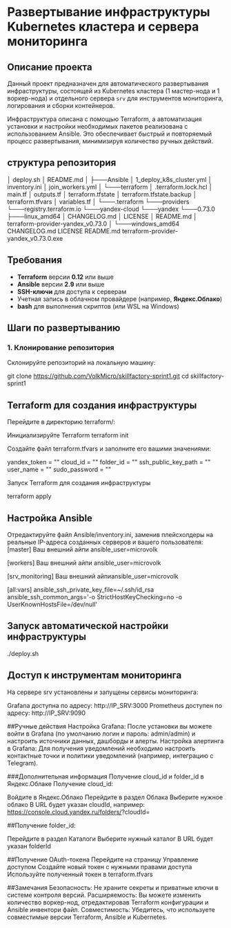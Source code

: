 # Развертывание инфраструктуры Kubernetes кластера и сервера мониторинга

## Описание проекта

Данный проект предназначен для автоматического развертывания инфраструктуры, состоящей из Kubernetes кластера (1 мастер-нода и 1 воркер-нода) и отдельного сервера `srv` для инструментов мониторинга, логирования и сборки контейнеров.

Инфраструктура описана с помощью Terraform, а автоматизация установки и настройки необходимых пакетов реализована с использованием Ansible. Это обеспечивает быстрый и повторяемый процесс развертывания, минимизируя количество ручных действий.

## структура репозитория

│   deploy.sh
│   README.md
│
├───Ansible
│       1_deploy_k8s_cluster.yml
│       inventory.ini
│       join_workers.yml
│
└───terraform
    │   .terraform.lock.hcl
    │   main.tf
    │   outputs.tf
    │   terraform.tfstate
    │   terraform.tfstate.backup
    │   terraform.tfvars
    │   variables.tf
    │
    └───.terraform
        └───providers
            └───registry.terraform.io
                └───yandex-cloud
                    └───yandex
                        └───0.73.0
                            ├───linux_amd64
                            │       CHANGELOG.md
                            │       LICENSE
                            │       README.md
                            │       terraform-provider-yandex_v0.73.0
                            │
                            └───windows_amd64
                                    CHANGELOG.md
                                    LICENSE
                                    README.md
                                    terraform-provider-yandex_v0.73.0.exe



## Требования

- **Terraform** версии **0.12** или выше
- **Ansible** версии **2.9** или выше
- **SSH-ключи** для доступа к серверам
- Учетная запись в облачном провайдере (например, **Яндекс.Облако**)
- **bash** для выполнения скриптов (или WSL на Windows)

## Шаги по развертыванию

### 1. Клонирование репозитория

Склонируйте репозиторий на локальную машину:

git clone https://github.com/VolkMicro/skillfactory-sprint1.git
cd skillfactory-sprint1

## Terraform для создания инфраструктуры
Перейдите в директорию terraform/:

Инициализируйте Terraform
terraform init

Создайте файл terraform.tfvars и заполните его вашими значениями:

yandex_token    = ""
cloud_id        = ""
folder_id       = ""
ssh_public_key_path = ""
user_name       = ""
sudo_password   = ""

Запуск Terraform для создания инфраструктуры

terraform apply


## Настройка Ansible
Отредактируйте файл Ansible/inventory.ini, заменив плейсхолдеры на реальные IP-адреса созданных серверов и вашего пользователя:
[master]
Ваш внешний айпи ansible_user=microvolk

[workers]
Ваш внешний айпи ansible_user=microvolk

[srv_monitoring]
Ваш внешний айпиansible_user=microvolk

[all:vars]
ansible_ssh_private_key_file=~/.ssh/id_rsa
ansible_ssh_common_args='-o StrictHostKeyChecking=no -o UserKnownHostsFile=/dev/null'


## Запуск автоматической настройки инфраструктуры
./deploy.sh

## Доступ к инструментам мониторинга
На сервере srv установлены и запущены сервисы мониторинга:

Grafana доступна по адресу: http://IP_SRV:3000
Prometheus доступен по адресу: http://IP_SRV:9090

##Ручные действия
Настройка Grafana: После установки вы можете войти в Grafana (по умолчанию логин и пароль: admin/admin) и настроить источники данных, дашборды и алерты.
Настройка алертинга в Grafana: Для получения уведомлений необходимо настроить контактные точки и политики уведомлений (например, интеграцию с Telegram).



###Дополнительная информация
Получение cloud_id и folder_id в Яндекс.Облаке
Получение cloud_id:

Войдите в Яндекс.Облако
Перейдите в раздел Облака
Выберите нужное облако
В URL будет указан cloudId, например: https://console.cloud.yandex.ru/folders/<folderId>?cloudId=<cloudId>

##Получение folder_id:

Перейдите в раздел Каталоги
Выберите нужный каталог
В URL будет указан folderId

##Получение OAuth-токена
Перейдите на страницу Управление доступом
Создайте новый токен с нужными правами доступа
Используйте полученный токен в terraform.tfvars

##Замечания
Безопасность: Не храните секреты и приватные ключи в системе контроля версий.
Расширяемость: Вы можете изменить количество воркер-нод, отредактировав Terraform конфигурации и Ansible инвентори файл.
Совместимость: Убедитесь, что используете совместимые версии Terraform, Ansible и Kubernetes.

